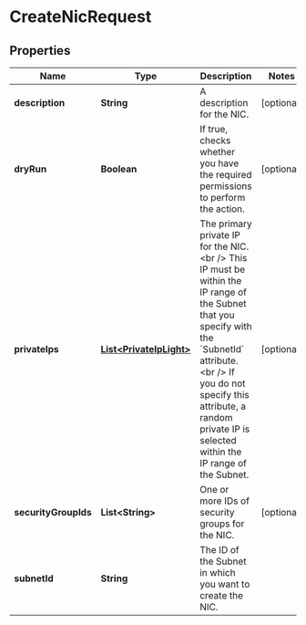 

# CreateNicRequest


## Properties

| Name | Type | Description | Notes |
|------------ | ------------- | ------------- | -------------|
|**description** | **String** | A description for the NIC. |  [optional] |
|**dryRun** | **Boolean** | If true, checks whether you have the required permissions to perform the action. |  [optional] |
|**privateIps** | [**List&lt;PrivateIpLight&gt;**](PrivateIpLight.md) | The primary private IP for the NIC.&lt;br /&gt; This IP must be within the IP range of the Subnet that you specify with the &#x60;SubnetId&#x60; attribute.&lt;br /&gt; If you do not specify this attribute, a random private IP is selected within the IP range of the Subnet. |  [optional] |
|**securityGroupIds** | **List&lt;String&gt;** | One or more IDs of security groups for the NIC. |  [optional] |
|**subnetId** | **String** | The ID of the Subnet in which you want to create the NIC. |  |



